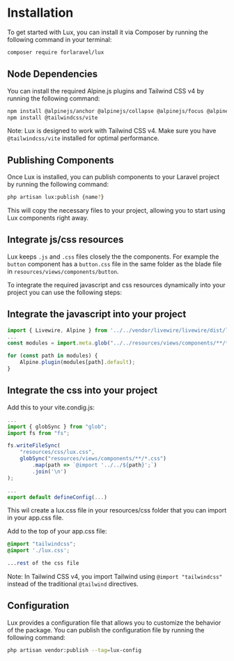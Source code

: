 # Installation
To get started with Lux, you can install it via Composer by running the following command in your terminal:

```bash
composer require forlaravel/lux
```
## Node Dependencies
You can install the required Alpine.js plugins and Tailwind CSS v4 by running the following command:

```bash
npm install @alpinejs/anchor @alpinejs/collapse @alpinejs/focus @alpinejs/persist @alpinejs/mask
npm install @tailwindcss/vite
```

Note: Lux is designed to work with Tailwind CSS v4. Make sure you have `@tailwindcss/vite` installed for optimal performance.


## Publishing Components
Once Lux is installed, you can publish components to your Laravel project by running the following command:

```bash
php artisan lux:publish {name?}
```

This will copy the necessary files to your project, allowing you to start using Lux components right away.

## Integrate js/css resources
Lux keeps ``.js`` and ``.css`` files closely the the components. For example the ``button`` component has a ``button.css`` file in the same folder as the blade file in ```resources/views/components/button```. 

To integrate the required javascript and css resources dynamically into your project you can use the following steps:

## Integrate the javascript into your project
```javascript
import { Livewire, Alpine } from '../../vendor/livewire/livewire/dist/livewire.esm';
...
const modules = import.meta.glob("../../resources/views/components/**/*.js", { eager: true });

for (const path in modules) {
    Alpine.plugin(modules[path].default);
}
```

## Integrate the css into your project
Add this to your vite.condig.js:
```javascript
...
import { globSync } from "glob";
import fs from "fs";

fs.writeFileSync(
    "resources/css/lux.css",
    globSync("resources/views/components/**/*.css")
        .map(path => `@import '../../${path}';`)
        .join('\n')
);

...
export default defineConfig(...)
```
This wil create a lux.css file in your resources/css folder that you can import in your app.css file.

Add to the top of your app.css file:
```css
@import "tailwindcss";
@import './lux.css';

...rest of the css file
```

Note: In Tailwind CSS v4, you import Tailwind using `@import "tailwindcss"` instead of the traditional `@tailwind` directives.


## Configuration
Lux provides a configuration file that allows you to customize the behavior of the package. You can publish the configuration file by running the following command:

```bash
php artisan vendor:publish --tag=lux-config
```

